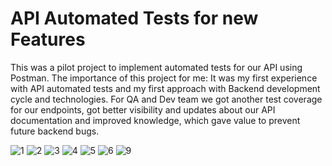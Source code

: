 # API Automated Tests for new Features
This was a pilot project to implement automated tests for our API using Postman.
The importance of this project for me: It was my first experience with API automated tests and my first approach with Backend development cycle and technologies. 
For QA and Dev team we got another test coverage for our endpoints, got better visibility and updates about our API documentation and improved knowledge, which gave value to prevent future backend bugs.

![1](https://user-images.githubusercontent.com/77998671/200598566-43f1719a-8a0d-444f-8d05-8941c3493cbe.png)
![2](https://user-images.githubusercontent.com/77998671/200598572-112c5173-1284-4bd6-bcf7-f3bffb9621c5.png)
![3](https://user-images.githubusercontent.com/77998671/200598578-62412c16-69fd-405d-a8ac-5e0da38e5cbd.png)
![4](https://user-images.githubusercontent.com/77998671/200598584-fdeb1b7e-4432-472c-bc5e-402145cedff7.png)
![5](https://user-images.githubusercontent.com/77998671/200598590-5c76d79a-9a32-4d41-9772-3c511ba50e2b.png)
![6](https://user-images.githubusercontent.com/77998671/200598594-5ad0aea7-fd25-4fd7-9996-a2a4caadb012.png)
![9](https://user-images.githubusercontent.com/77998671/200598603-fb8b0a2c-9fda-4d85-adc6-009c4694776d.png)
